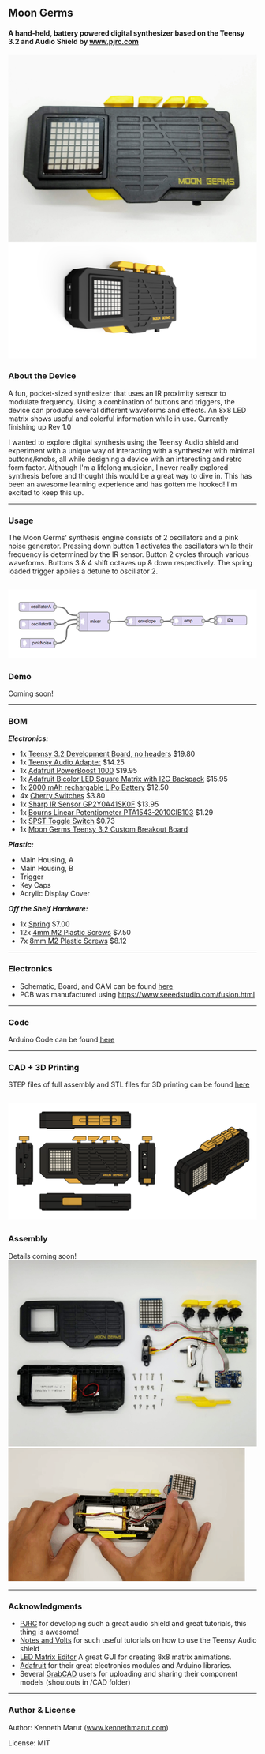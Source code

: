 ## Moon Germs
#### A hand-held, battery powered digital synthesizer based on the Teensy 3.2 and Audio Shield by www.pjrc.com
![](https://github.com/friedpies/moon-germs/blob/master/Photos/device_top.jpg)
![](https://github.com/friedpies/moon-germs/blob/master/Photos/MOON_GERMS_RENDER_FRONT_LEFT.png)
### About the Device
A fun, pocket-sized synthesizer that uses an IR proximity sensor to modulate frequency. Using a combination of buttons and triggers, the device can produce several different waveforms and effects. An 8x8 LED matrix shows useful and colorful information while in use. Currently finishing up Rev 1.0

I wanted to explore digital synthesis using the Teensy Audio shield and experiment with a unique way of interacting with a synthesizer with minimal buttons/knobs, all while designing a device with an interesting and retro form factor. Although I'm a lifelong musician, I never really explored synthesis before and thought this would be a great way to dive in. This has been an awesome learning experience and has gotten me hooked! I'm excited to keep this up.

--------
### Usage
The Moon Germs' synthesis engine consists of  2 oscillators and a pink noise generator. Pressing down button 1 activates the oscillators while their frequency is determined by the IR sensor. Button 2 cycles through various waveforms. Buttons 3 & 4 shift octaves up & down respectively. The spring loaded trigger applies a detune to oscillator 2.

![Synth](https://github.com/friedpies/moon-germs/blob/master/Photos/synthengine.png)
--------
### Demo
Coming soon!

--------
### BOM
***Electronics:***
- 1x [Teensy 3.2 Development Board, no headers](https://www.pjrc.com/store/teensy32.html) $19.80
- 1x [Teensy Audio Adapter](https://www.pjrc.com/store/teensy3_audio.html) $14.25
- 1x [Adafruit PowerBoost 1000](https://www.adafruit.com/product/2465) $19.95
- 1x [Adafruit Bicolor LED Square Matrix with I2C Backpack](https://www.adafruit.com/product/902) $15.95
- 1x [2000 mAh rechargable LiPo Battery](https://www.digikey.com/product-detail/en/adafruit-industries-llc/2011/1528-1857-ND/6612469) $12.50
- 4x [Cherry Switches](https://www.sparkfun.com/products/13834) $3.80
- 1x [Sharp IR Sensor GP2Y0A41SK0F](https://www.sparkfun.com/products/12728) $13.95
- 1x [Bourns Linear Potentiometer PTA1543-2010CIB103](https://www.digikey.com/product-detail/en/bourns-inc/PTA1543-2010CIB103/PTA1543-2010CIB103-ND/3781161) $1.29
- 1x [SPST Toggle Switch](https://www.digikey.com/product-detail/en/cw-industries/GF-123-3011/CWI334-ND/4089772) $0.73
- 1x [Moon Germs Teensy 3.2 Custom Breakout Board](https://github.com/friedpies/moon-germs/tree/master/Eagle)

***Plastic:***
- Main Housing, A
- Main Housing, B
- Trigger
- Key Caps
- Acrylic Display Cover

***Off the Shelf Hardware:***
- 1x [Spring](https://www.mcmaster.com/9654k951) $7.00
- 12x [4mm M2 Plastic Screws](https://www.mcmaster.com/96817a840) $7.50
- 7x [8mm M2 Plastic Screws](https://www.mcmaster.com/96817a846) $8.12
--------
###  Electronics
- Schematic, Board, and CAM can be found [here](https://github.com/friedpies/moon-germs/tree/master/Eagle)
- PCB was manufactured using https://www.seeedstudio.com/fusion.html
--------
### Code
Arduino Code can be found [here](https://github.com/friedpies/moon-germs/tree/master/Arduino/moonGerms)

--------
### CAD + 3D Printing
STEP files of full assembly and STL files for 3D printing can be found [here](https://github.com/friedpies/moon-germs/tree/master/CAD)

![](https://github.com/friedpies/moon-germs/blob/master/Photos/MOON_GERMS_DRAWING.png)
--------
### Assembly
Details coming soon!
![](https://github.com/friedpies/moon-germs/blob/master/Photos/parts_top.jpg)
![](https://github.com/friedpies/moon-germs/blob/master/Photos/spring.gif)

--------
### Acknowledgments
- [PJRC](www.pjrc.com) for developing such a great audio shield and great tutorials, this thing is awesome!
- [Notes and Volts](www.notesandvolts.com) for such useful tutorials on how to use the Teensy Audio shield
- [LED Matrix Editor](https://xantorohara.github.io/led-matrix-editor/) A great GUI for creating 8x8 matrix animations.
- [Adafruit](www.adafruit.com) for their great electronics modules and Arduino libraries.
- Several [GrabCAD](www.grabcad.com) users for uploading and sharing their component models (shoutouts in /CAD folder)
--------
### Author & License
Author: Kenneth Marut (www.kennethmarut.com)

License: MIT
